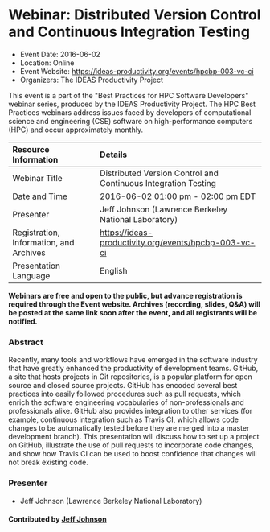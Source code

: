 # Webinar: Distributed Version Control and Continuous Integration Testing

- Event Date: 2016-06-02
- Location: Online
- Event Website: <https://ideas-productivity.org/events/hpcbp-003-vc-ci>
- Organizers: The IDEAS Productivity Project



This event is a part of the "Best Practices for HPC Software
Developers" webinar series, produced by the IDEAS Productivity
Project. The HPC Best Practices webinars address issues faced by
developers of computational science and engineering (CSE) software on
high-performance computers (HPC) and occur approximately monthly.


Resource Information | Details
:--- | :---			   
Webinar Title | Distributed Version Control and Continuous Integration Testing
Date and Time | 2016-06-02 01:00 pm - 02:00 pm EDT
Presenter | Jeff Johnson (Lawrence Berkeley National Laboratory)
Registration, Information, and Archives | 	<https://ideas-productivity.org/events/hpcbp-003-vc-ci>
Presentation Language | English	   

**Webinars are free and open to the public, but advance registration is required through the Event website. Archives (recording, slides, Q&A) will be posted at the same link soon after the event, and all registrants will be notified.**

### Abstract

<p>Recently, many tools and workflows have emerged in the software
industry that have greatly enhanced the productivity of development
teams. GitHub, a site that hosts projects in Git repositories, is a
popular platform for open source and closed source projects.  GitHub
has encoded several best practices into easily followed procedures
such as pull requests, which enrich the software engineering
vocabularies of non-professionals and professionals alike.  GitHub
also provides integration to other services (for example, continuous
integration such as Travis CI, which allows code changes to be
automatically tested before they are merged into a master development
branch).  This presentation will discuss how to set up a project on
GitHub, illustrate the use of pull requests to incorporate code
changes, and show how Travis CI can be used to boost confidence that
changes will not break existing code.</p>

### Presenter

- Jeff Johnson (Lawrence Berkeley National Laboratory)


#### Contributed by [Jeff Johnson](https://github.com/jnjohnsonlbl)


<!---
Publish: yes
Topics: online learning
--->
